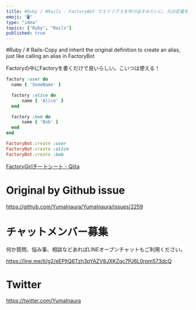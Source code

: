```yaml
---
title: #Ruby / #Rails - FactoryBot でエイリアスを呼び出すみたいに、元の定義をコピー・継承して別名を作る
emoji: "🖥"
type: "idea"
topics: ["Ruby", "Rails"]
published: true
---
```


#Ruby / # Rails-Copy and inherit the original definition to create an alias, just like calling an alias in FactoryBot


Factoryの中にFactoryを書くだけで良いらしい。こいつは使える！

```rb
factory :user do
  name { 'SomeName' }

  factory :alice do
      name { 'Alice' }
  end

  factory :bob do
      name { 'Bob' } 
  end
end
```

```rb
FactoryBot.create :user
FactoryBot.create :alice
FactoryBot.create :bob
```

[FactoryGirlチートシート - Qiita](https://qiita.com/morrr/items/f1d3ac46b029ccddd017)


# Original by Github issue

https://github.com/YumaInaura/YumaInaura/issues/2259








<!-- Update From Qiita API -->

# チャットメンバー募集


何か質問、悩み事、相談などあればLINEオープンチャットもご利用ください。

https://line.me/ti/g2/eEPltQ6Tzh3pYAZV8JXKZqc7PJ6L0rpm573dcQ





# Twitter


https://twitter.com/YumaInaura


<!-- Update From Qiita API -->


